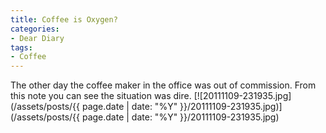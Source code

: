 ```yaml
---
title: Coffee is Oxygen?
categories:
- Dear Diary
tags:
- Coffee
---
```


The other day the coffee maker in the office was out of commission. From this note you can see the situation was dire.
[![20111109-231935.jpg](/assets/posts/{{ page.date | date: "%Y" }}/20111109-231935.jpg)](/assets/posts/{{ page.date | date: "%Y" }}/20111109-231935.jpg)
